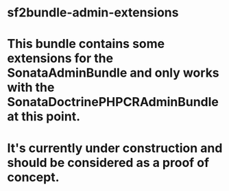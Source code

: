 sf2bundle-admin-extensions
==========================
# This bundle contains some extensions for the SonataAdminBundle and only works with the SonataDoctrinePHPCRAdminBundle at this point.

# It's currently under construction and should be considered as a proof of concept.
